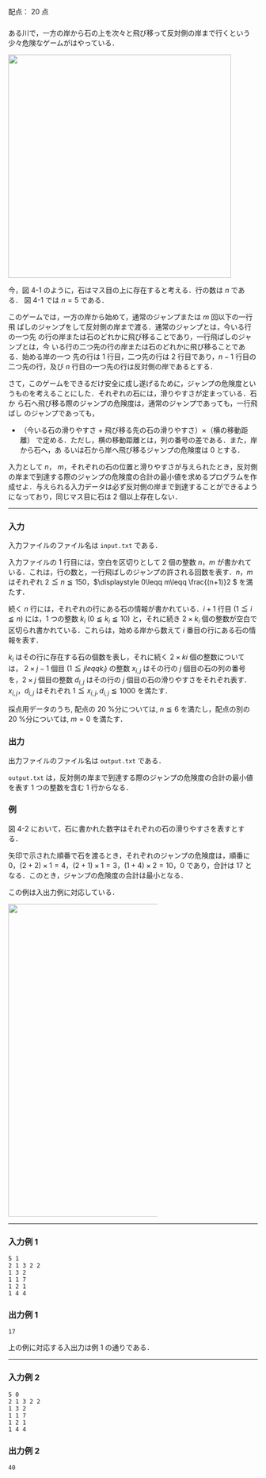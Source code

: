 配点： $20$ 点

###

ある川で，一方の岸から石の上を次々と飛び移って反対側の岸まで行くという少々危険なゲームがはやっている．

<img src="https://img.atcoder.jp/joi2008ho/97e2dff3ef521a45a704ef87dbc6daf9.png" class="img-responsive center-block" style="width: 450px; max-width: 100%;">

今，図 4-1 のように，石はマス目の上に存在すると考える．行の数は $n$ である．
図 4-1 では $n = 5$ である．

このゲームでは，一方の岸から始めて，通常のジャンプまたは $m$ 回以下の一行飛
ばしのジャンプをして反対側の岸まで渡る．通常のジャンプとは，今いる行の一つ先
の行の岸または石のどれかに飛び移ることであり，一行飛ばしのジャンプとは，今
いる行の二つ先の行の岸または石のどれかに飛び移ることである．始める岸の一つ
先の行は $1$ 行目，二つ先の行は $2$ 行目であり，$n − 1$ 行目の二つ先の行，及び $n$ 行目の一つ先の行は反対側の岸であるとする．

さて，このゲームをできるだけ安全に成し遂げるために，ジャンプの危険度とい
うものを考えることにした．それぞれの石には，滑りやすさが定まっている．石か
ら石へ飛び移る際のジャンプの危険度は，通常のジャンプであっても，一行飛ばし
のジャンプであっても，

- （今いる石の滑りやすさ $+$ 飛び移る先の石の滑りやすさ）$\times$（横の移動距離）
で定める．ただし，横の移動距離とは，列の番号の差である．また，岸から石へ，あ
るいは石から岸へ飛び移るジャンプの危険度は $0$ とする．

入力として $n$， $m$，それぞれの石の位置と滑りやすさが与えられたとき，反対側の岸まで到達する際のジャンプの危険度の合計の最小値を求めるプログラムを作成せよ．与えられる入力データは必ず反対側の岸まで到達することができるようになっており，同じマス目に石は $2$ 個以上存在しない．

---

### 入力

入力ファイルのファイル名は `input.txt` である．

入力ファイルの $1$ 行目には，空白を区切りとして $2$ 個の整数 $n$，$m$ が書かれている．これは，行の数と，一行飛ばしのジャンプの許される回数を表す．$n$，$m$ はそれぞれ $2\leqq n\leqq 150$，$\displaystyle 0\leqq m\leqq \frac{(n+1)}2 $ を満たす．

続く $n$ 行には，それぞれの行にある石の情報が書かれている．$i+1$ 行目 $(1 \leqq i \leqq n)$ には，$1$ つの整数 $k_i$ $(0 \leqq k_i \leqq 10)$ と，それに続き $2 \times k_i$ 個の整数が空白で区切られ書かれている．これらは，始める岸から数えて $i$ 番目の行にある石の情報を表す．

$k_i$ はその行に存在する石の個数を表し，それに続く $2 \times ki$ 個の整数については， $2 \times j − 1$ 個目 $(1 \leqq j leqq k_i)$ の整数 $x_{i,j}$ はその行の $j$ 個目の石の列の番号を，$2 \times j$ 個目の整数 $d_{i,j}$ はその行の $j$ 個目の石の滑りやすさをそれぞれ表す．$x_{i,j}，d_{i,j}$ はそれぞれ $1 \leqq x_{i,j} , d_{i,j} \leqq 1000$ を満たす．

採点用データのうち, 配点の $20$ %分については, $n \leqq 6$ を満たし，配点の別の $20$ %分については, $m = 0$ を満たす．

### 出力

出力ファイルのファイル名は `output.txt` である．

`output.txt` は，反対側の岸まで到達する際のジャンプの危険度の合計の最小値を表す $1$ つの整数を含む $1$ 行からなる．

### 例

図 4-2 において，石に書かれた数字はそれぞれの石の滑りやすさを表すとする．

矢印で示された順番で石を渡るとき，それぞれのジャンプの危険度は，順番に $0$，$(2 + 2) \times 1 = 4$，$(2 + 1) \times 1 = 3$，$(1 + 4) \times 2 = 10$，$0$ であり，合計は $17$ となる．このとき，ジャンプの危険度の合計は最小となる．

この例は入出力例に対応している．

<img src="https://img.atcoder.jp/joi2008ho/1d1d6357383dfe33e71954034a94f432.png" class="img-responsive center-block" style="width: 630px; max-width: 60%">

---

### 入力例 1

~~~
5 1
2 1 3 2 2
1 3 2
1 1 7
1 2 1
1 4 4
~~~

### 出力例 1

~~~
17
~~~

上の例に対応する入出力は例 1 の通りである．

---

### 入力例 2

~~~
5 0
2 1 3 2 2
1 3 2
1 1 7
1 2 1
1 4 4
~~~

### 出力例 2

~~~
40
~~~
